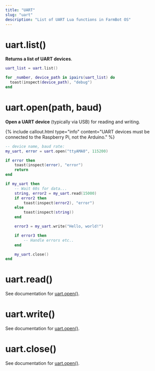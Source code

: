 ```yaml
---
title: "UART"
slug: "uart"
description: "List of UART Lua functions in FarmBot OS"
---
```


# uart.list()

**Returns a list of UART devices**.

```lua
uart_list = uart.list()

for _number, device_path in ipairs(uart_list) do
  toast(inspect(device_path), "debug")
end
```

# uart.open(path, baud)

**Open a UART device** (typically via USB) for reading and writing.

{%
include callout.html
type="info"
content="UART devices must be connected to the Raspberry Pi, not the Arduino."
%}

```lua
-- device name, baud rate:
my_uart, error = uart.open("ttyAMA0", 115200)

if error then
    toast(inspect(error), "error")
    return
end

if my_uart then
    -- Wait 60s for data...
    string, error2 = my_uart.read(15000)
    if error2 then
        toast(inspect(error2), "error")
    else
        toast(inspect(string))
    end

    error3 = my_uart.write("Hello, world!")

    if error3 then
        -- Handle errors etc..
    end

    my_uart.close()
end
```

# uart.read()

See documentation for [uart.open()](#uartopenpath-baud).

# uart.write()

See documentation for [uart.open()](#uartopenpath-baud).

# uart.close()

See documentation for [uart.open()](#uartopenpath-baud).